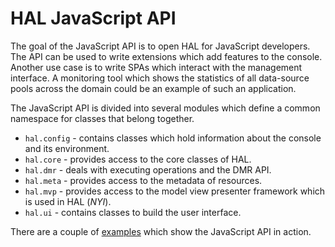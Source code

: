 # HAL JavaScript API

The goal of the JavaScript API is to open HAL for JavaScript developers. The API can be used to write extensions which add features to the console. Another use case is to write SPAs which interact with the management interface. A monitoring tool which shows the statistics of all data-source pools across the domain could be an example of such an application.

The JavaScript API is divided into several modules which define a common namespace for classes that belong together. 

- `hal.config` - contains classes which hold information about the console and its environment.
- `hal.core` - provides access to the core classes of HAL.
- `hal.dmr` - deals with executing operations and the DMR API.
- `hal.meta` - provides access to the metadata of resources.
- `hal.mvp` - provides access to the model view presenter framework which is used in HAL (*NYI*).
- `hal.ui` - contains classes to build the user interface.

There are a couple of [examples](manual/example.html) which show the JavaScript API in action.